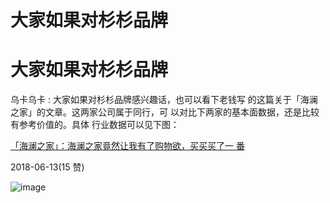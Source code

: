 # 大家如果对杉杉品牌

# 大家如果对杉杉品牌

乌卡乌卡 : 大家如果对杉杉品牌感兴趣话，也可以看下老钱写 的这篇关于「海澜之家」的文章。这两家公司属于同行，可 以对比下两家的基本面数据，还是比较有参考价值的。具体 行业数据可以见下图：

[「海澜之家」：](https://mp.weixin.qq.com/s/5rFCH-veGilF9xSfklfAWg)[海澜之家竟然让我有了购物欲，买买买了一 番](https://mp.weixin.qq.com/s/5rFCH-veGilF9xSfklfAWg)

2018-06-13(15 赞)

![image](img/Image_672.png)